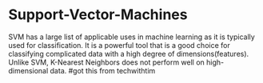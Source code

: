 # Support-Vector-Machines
SVM has a large list of applicable uses in machine learning as it is typically used for classification. It is a powerful tool that is a good choice for classifying complicated data with a high degree of dimensions(features). Unlike SVM, K-Nearest Neighbors does not perform well on high-dimensional data.
#got this from techwithtim
